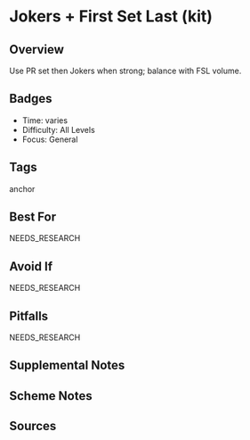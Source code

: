 # Jokers + First Set Last (kit)


## Overview
Use PR set then Jokers when strong; balance with FSL volume.

## Badges
- Time: varies
- Difficulty: All Levels
- Focus: General

## Tags
anchor

## Best For
NEEDS_RESEARCH

## Avoid If
NEEDS_RESEARCH

## Pitfalls
NEEDS_RESEARCH

## Supplemental Notes


## Scheme Notes


## Sources

